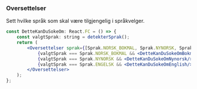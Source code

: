 ### Oversettelser

Sett hvilke språk som skal være tilgjengelig i språkvelger.

```jsx harmony
const DetteKanDuSokeOm: React.FC = () => {
    const valgtSprak: string = detekterSprak();
    return (
        <Oversettelser sprak={[Sprak.NORSK_BOKMAL, Sprak.NYNORSK, Sprak.ENGELSK]}>
            {valgtSprak === Sprak.NORSK_BOKMAL && <DetteKanDuSokeOmBokmal/>}
            {valgtSprak === Sprak.NYNORSK && <DetteKanDuSokeOmNynorsk/>}
            {valgtSprak === Sprak.ENGELSK && <DetteKanDuSokeOmEnglish/>}
        </Oversettelser>
    );
};
```

